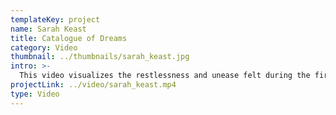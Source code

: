 ```yaml
---
templateKey: project
name: Sarah Keast
title: Catalogue of Dreams
category: Video
thumbnail: ../thumbnails/sarah_keast.jpg
intro: >-
  This video visualizes the restlessness and unease felt during the first night of my sleep analysis for the Catalogue of Dreams project.
projectLink: ../video/sarah_keast.mp4
type: Video
---
```

